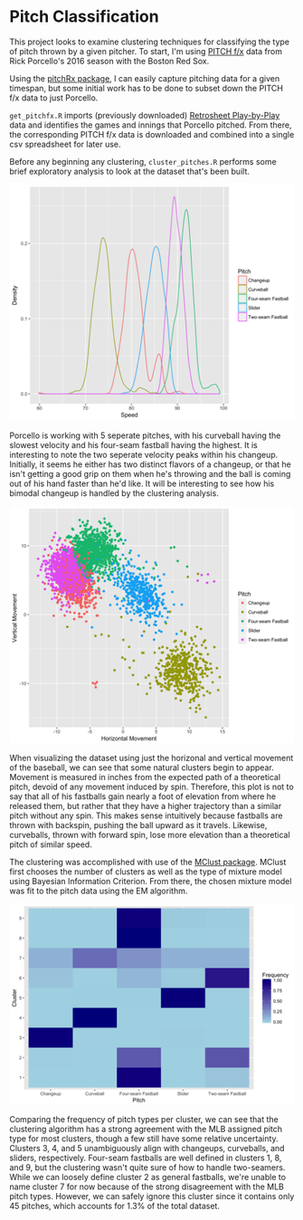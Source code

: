 # Pitch Classification

This project looks to examine clustering techniques for classifying the type of pitch thrown by a given pitcher. To start, I'm using [PITCH f/x](https://en.wikipedia.org/wiki/PITCHf/x) data from Rick Porcello's 2016 season with the Boston Red Sox. 

Using the [pitchRx package](https://cran.r-project.org/web/packages/pitchRx/pitchRx.pdf), I can easily capture pitching data for a given timespan, but some initial work has to be done to subset down the PITCH f/x data to just Porcello.

`get_pitchfx.R` imports (previously downloaded) [Retrosheet Play-by-Play](http://www.retrosheet.org/game.htm) data and identifies the games and innings that Porcello pitched. From there, the corresponding PITCH f/x data is downloaded and combined into a single csv spreadsheet for later use.

Before any beginning any clustering, `cluster_pitches.R` performs some brief exploratory analysis to look at the dataset that's been built. 

<p align="center"> 
<img src="https://raw.githubusercontent.com/jcusick13/baseball/master/pitch_classification/images/speed.png" width="600">
</p>

Porcello is working with 5 seperate pitches, with his curveball having the slowest velocity and his four-seam fastball having the highest. It is interesting to note the two seperate velocity peaks within his changeup. Initially, it seems he either has two distinct flavors of a changeup, or that he isn't getting a good grip on them when he's throwing and the ball is coming out of his hand faster than he'd like. It will be interesting to see how his bimodal changeup is handled by the clustering analysis.

<p align="center">
<img src="https://raw.githubusercontent.com/jcusick13/baseball/master/pitch_classification/images/type.png" width="600">
</p>

When visualizing the dataset using just the horizonal and vertical movement of the baseball, we can see that some natural clusters begin to appear. Movement is measured in inches from the expected path of a theoretical pitch, devoid of any movement induced by spin. Therefore, this plot is not to say that all of his fastballs gain nearly a foot of elevation from where he released them, but rather that they have a higher trajectory than a similar pitch without any spin. This makes sense intuitively because fastballs are thrown with backspin, pushing the ball upward as it travels. Likewise, curveballs, thrown with forward spin, lose more elevation than a theoretical pitch of similar speed.

The clustering was accomplished with use of the [MClust package](https://cran.r-project.org/web/packages/mclust/mclust.pdf). MClust first chooses the number of clusters as well as the type of mixture model using Bayesian Information Criterion. From there, the chosen mixture model was fit to the pitch data using the EM algorithm.


<p align="center">
<img src="https://raw.githubusercontent.com/jcusick13/baseball/master/pitch_classification/images/freq_by_cluster.png" width="600">
</p>

Comparing the frequency of pitch types per cluster, we can see that the clustering algorithm has a strong agreement with the MLB assigned pitch type for most clusters, though a few still have some relative uncertainty. Clusters 3, 4, and 5 unambiguously align with changeups, curveballs, and sliders, respectively. Four-seam fastballs are well defined in clusters 1, 8, and 9, but the clustering wasn't quite sure of how to handle two-seamers. While we can loosely define cluster 2 as general fastballs, we're unable to name cluster 7 for now because of the strong disagreement with the MLB pitch types. However, we can safely ignore this cluster since it contains only 45 pitches, which accounts for 1.3% of the total dataset. 